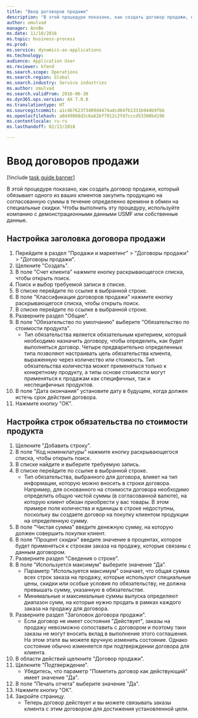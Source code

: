 ```yaml
--- 
title: "Ввод договоров продажи"
description: "В этой процедуре показано, как создать договор продажи, который обязывает одного из ваших клиентов закупить продукцию на согласованную суммы в течение определенно времени в обмен на специальные скидки."
author: omulvad
manager: AnnBe
ms.date: 11/10/2016
ms.topic: business-process
ms.prod: 
ms.service: dynamics-ax-applications
ms.technology: 
audience: Application User
ms.reviewer: kfend
ms.search.scope: Operations
ms.search.region: Global
ms.search.industry: Service industries
ms.author: omulvad
ms.search.validFrom: 2016-06-30
ms.dyn365.ops.version: AX 7.0.0
ms.translationtype: HT
ms.sourcegitcommit: a1c4b7623f3409d4474adcd04fb1331b944b9fbb
ms.openlocfilehash: a0d49068d2c6a62bf7912c2fd7cccd53308bd196
ms.contentlocale: ru-ru
ms.lasthandoff: 02/13/2018

---
```

# <a name="enter-sales-agreements"></a>Ввод договоров продажи

[!include [task guide banner](../../includes/task-guide-banner.md)]

В этой процедуре показано, как создать договор продажи, который обязывает одного из ваших клиентов закупить продукцию на согласованную суммы в течение определенно времени в обмен на специальные скидки. Чтобы выполнить эту процедуру, используйте компанию с демонстрационными данными USMF или собственные данные.


## <a name="set-up-sales-agreement-header"></a>Настройка заголовка договора продажи
1. Перейдите в раздел "Продажи и маркетинг" > "Договоры продажи" > "Договоры продажи".
2. Щелкните "Создать".
3. В поле "Счет клиента" нажмите кнопку раскрывающегося списка, чтобы открыть поиск.
4. Поиск и выбор требуемой записи в списке.
5. В списке перейдите по ссылке в выбранной строке.
6. В поле "Классификация договоров продажи" нажмите кнопку раскрывающегося списка, чтобы открыть поиск.
7. В списке перейдите по ссылке в выбранной строке.
8. Разверните раздел "Общие".
9. В поле "Обязательство по умолчанию" выберите "Обязательство по стоимости продукта".
    * Тип обязательства является обязательным критерием, который необходимо назначить договору, чтобы определить, как будет выполняться договор. Четыре предварительно определенных типа позволяют настраивать цель обязательства клиента, выраженную через количество или стоимость. Тип обязательства количества может применяться только к конкретному продукту, а типы основе стоимости могут применяться к продажам как специфичных, так и неспецифичных продуктов.  
10. В поле "Дата окончания" установите дату в будущем, когда должен истечь срок действия договора.
11. Нажмите кнопку "OК".

## <a name="set-up-product-value-commitment-lines"></a>Настройка строк обязательства по стоимости продукта
1. Щелкните "Добавить строку".
2. В поле "Код номенклатуры" нажмите кнопку раскрывающегося списка, чтобы открыть поиск.
3. В списке найдите и выберите требуемую запись.
4. В списке перейдите по ссылке в выбранной строке.
    * Тип обязательства, выбранного для договора, влияет на тип информации, которую можно вносить в строки договора. Например, для основанного на стоимости договора необходимо определить общую чистой суммы (в согласованной валюте), на которую клиент обязан приобрести у вас товары. В этом примере поля количества и единицы в строке недоступны, поскольку вы создаете договор на покупку клиентом продукции на определенную сумму.   
5. В поле "Чистая сумма" введите денежную сумму, на которую должен совершить покупки клиент.
6. В поле "Процент скидки" введите значение в процентах, которое будет применяться к строкам заказа на продажу, которые связаны с данным договором.
7. Разверните раздел "Сведения о строке".
8. В поле "Используется максимум" выберите значение "Да".
    * Параметр "Используется максимум" означает, что общая сумма всех строк заказа на продажу, которые используют специальные цены, скидки или особые условия по обязательству, не должна превышать сумму, указанную в обязательстве.  
    * Минимальные и максимальные суммы выпуска определяют диапазон сумм, на которые нужно продать в рамках каждого заказа на продажу для договора.   
9. Разверните раздел "Заголовок договора продажи".
    * Если договор не имеет состояния "Действует", заказы на продажу невозможно сопоставить с договором и поэтому таки заказы не могут вносить вклад в выполнение этого соглашения. На этом этапе вы можете вручную изменить состояние. Однако состояние обычно изменяется при подтверждении договора для клиента.  
10. В области действий щелкните "Договор продажи".
11. Щелкните "Подтверждение".
    * Убедитесь, что параметр "Пометить договор как действующий" имеет значение "Да".  
12. В поле "Печать отчета" выберите значение "Да".
13. Нажмите кнопку "OК".
14. Закройте страницу.
    * Теперь договор действует и вы можете связывать заказы клиента с этим договором для достижения установленной цели.  


